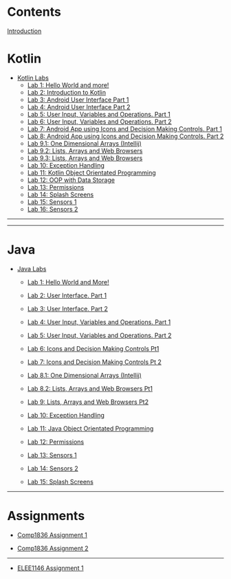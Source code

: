 # Contents

[Introduction](Introduction.md)

# Kotlin

- [Kotlin Labs]()
  - [Lab 1: Hello World and more!](Kotlin/Lab_1/Lab_1.md)
  - [Lab 2: Introduction to Kotlin](Kotlin/Lab_2/2_Kotlin_Intro.md)
  - [Lab 3: Android User Interface Part 1](Kotlin/Lab_3/Lab_3.md)
  - [Lab 4: Android User Interface Part 2](Kotlin/Lab_4/Lab_4.md)
  - [Lab 5: User Input, Variables and Operations. Part 1](Kotlin/Lab_5/Lab_5.md)
  - [Lab 6: User Input, Variables and Operations. Part 2](Kotlin/Lab_6/Lab_6.md)
  - [Lab 7: Android App using Icons and Decision Making Controls. Part 1](Kotlin/Lab_7/Lab_7.md)
  - [Lab 8: Android App using Icons and Decision Making Controls. Part 2](Kotlin/Lab_8/Lab_8.md)
  - [Lab 9.1: One Dimensional Arrays (Intellij)](Kotlin/Lab_9/Lab_9-1.md)
  - [Lab 9.2: Lists, Arrays and Web Browsers](Kotlin/Lab_9/Lab_9-2.md)
  - [Lab 9.3: Lists, Arrays and Web Browsers](Kotlin/Lab_9-3/Lab_9-3.md)
  - [Lab 10: Exception Handling](Kotlin/Lab_10/Lab_10.md)
  - [Lab 11: Kotlin Object Orientated Programming](Kotlin/Lab_11/Lab_11.md)
  - [Lab 12: OOP with Data Storage](Kotlin/Lab_12/Lab_12.md)
  - [Lab 13: Permissions](Kotlin/Lab_13/Lab_13.md)
  - [Lab 14: Splash Screens](Kotlin/Lab_16/Lab_16.md)
  - [Lab 15: Sensors 1]()
  - [Lab 16: Sensors 2]()
  

-----------
-----------
# Java


- [Java Labs]() 
  - [Lab 1: Hello World and More!](Java/Lab_1/Lab_1.md)

  - [Lab 2: User Interface. Part 1](Java/Lab_2/Lab_2.md)

  - [Lab 3: User Interface. Part 2](Java/Lab_3/Lab_3.md)

  - [Lab 4: User Input, Variables and Operations. Part 1](Java/Lab_4/Lab_4.md)

  - [Lab 5: User Input, Variables and Operations. Part 2](Java/Lab_5/Lab_5.md)

  - [Lab 6: Icons and Decision Making Controls Pt1](Java/Lab_6/Lab_6.md)

  - [Lab 7: Icons and Decision Making Controls Pt 2 ](Java/Lab_7/Lab_7.md)

  - [Lab 8.1: One Dimensional Arrays (Intellij)](Java/Lab_8/Lab_8-1.md)

  - [Lab 8.2: Lists, Arrays and Web Browsers Pt1](Java/Lab_8/Lab_8-2.md)

  - [Lab 9: Lists, Arrays and Web Browsers Pt2 ](Java/Lab_9/Lab_9.md)

  - [Lab 10: Exception Handling](Java/Lab_10/Lab_10.md)

  - [Lab 11: Java Object Orientated Programming](Java/Lab_11/Lab_11.md)

  - [Lab 12: Permissions]()

  - [Lab 13: Sensors 1]()

  - [Lab 14: Sensors 2]()

  - [Lab 15: Splash Screens]()

------

# Assignments

- [Comp1836 Assignment 1](COMP1836_Assignment_1/COMP1836_Assignment_1.md)

- [Comp1836 Assignment 2](COMP1836_Assignment_2/COMP1836_Assignment_2.md)

------

- [ELEE1146 Assignment 1](ELEE1146_Assignment_1/ELEE1146_Assignment_1.md)